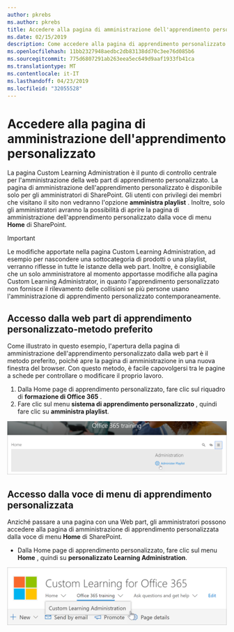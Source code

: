 ```yaml
---
author: pkrebs
ms.author: pkrebs
title: Accedere alla pagina di amministrazione dell'apprendimento personalizzato
ms.date: 02/15/2019
description: Come accedere alla pagina di apprendimento personalizzato dalla web part o dal menu
ms.openlocfilehash: 11bb2327948aedbc2db83138dd70c3ee76d085b6
ms.sourcegitcommit: 775d6807291ab263eea5ec649d9aaf1933fb41ca
ms.translationtype: MT
ms.contentlocale: it-IT
ms.lasthandoff: 04/23/2019
ms.locfileid: "32055528"
---
```

# <a name="access-the-custom-learning-administration-page"></a>Accedere alla pagina di amministrazione dell'apprendimento personalizzato

La pagina Custom Learning Administration è il punto di controllo centrale per l'amministrazione della web part di apprendimento personalizzato. La pagina di amministrazione dell'apprendimento personalizzato è disponibile solo per gli amministratori di SharePoint. Gli utenti con privilegi dei membri che visitano il sito non vedranno l'opzione **amministra playlist** . Inoltre, solo gli amministratori avranno la possibilità di aprire la pagina di amministrazione dell'apprendimento personalizzato dalla voce di menu **Home** di SharePoint.  

> [!IMPORTANT]
> Le modifiche apportate nella pagina Custom Learning Administration, ad esempio per nascondere una sottocategoria di prodotti o una playlist, verranno riflesse in tutte le istanze della web part. Inoltre, è consigliabile che un solo amministratore al momento apportasse modifiche alla pagina Custom Learning Administrator, in quanto l'apprendimento personalizzato non fornisce il rilevamento delle collisioni se più persone usano l'amministrazione di apprendimento personalizzato contemporaneamente.  

## <a name="access-from-the-custom-learning-web-part---preferred-method"></a>Accesso dalla web part di apprendimento personalizzato-metodo preferito
Come illustrato in questo esempio, l'apertura della pagina di amministrazione dell'apprendimento personalizzato dalla web part è il metodo preferito, poiché apre la pagina di amministrazione in una nuova finestra del browser. Con questo metodo, è facile capovolgersi tra le pagine a schede per controllare o modificare il proprio lavoro.  

1. Dalla Home page di apprendimento personalizzato, fare clic sul riquadro di **formazione di Office 365** .
2. Fare clic sul menu **sistema di apprendimento personalizzato** , quindi fare clic su **amministra playlist**. 

![CG-adminaccbtn. png](media/cg-adminaccbtn.png)

## <a name="access-from-the-custom-learning-menu-item"></a>Accesso dalla voce di menu di apprendimento personalizzata
Anziché passare a una pagina con una Web part, gli amministratori possono accedere alla pagina di amministrazione di apprendimento personalizzata dalla voce di menu **Home** di SharePoint. 

- Dalla Home page di apprendimento personalizzato, fare clic sul menu **Home** , quindi su **personalizzato Learning Administration**.

![CG-adminaccmenu. png](media/cg-adminaccmenu.png)